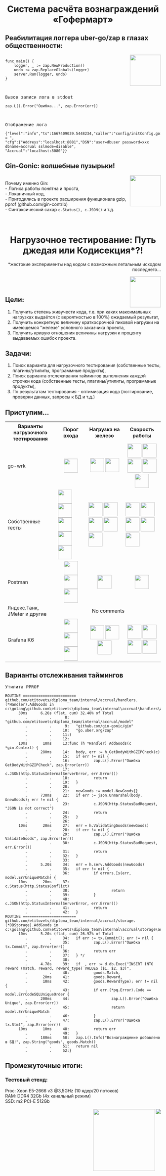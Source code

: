 <h1 align="center">Система расчёта вознаграждений «Гофермарт»</h1>

<h2 align="left">Реабилитация логгера uber-go/zap в глазах общественности:</h2>
<img align="right" src="https://user-images.githubusercontent.com/96039786/199562535-f885679f-661e-4bba-8448-98944d038f00.gif" height="100"/>

<pre><code>
func main() {
	logger, _ := zap.NewProduction()
	undo := zap.ReplaceGlobals(logger)
	server.Run(logger, undo)
}</code></pre>
<br>
<pre>
Вызов записи лога в stdout
<code>
zap.L().Error("Ошибка...", zap.Error(err))
</code></pre>
<br>
<pre>
Отображение лога
<code>
{"level":"info","ts":1667409039.5448234,"caller":"config/initConfig.go:41","msg":"Config = ",
"cfg":{"Address":"localhost:8081","DSN":"user=dbuser password=xxx dbname=accrual sslmode=disable",
"Accrual":"localhost:8080"}}
</code></pre>

<h2 align="left">Gin-Gonic: волшебные пузырьки!</h2>
<img align="right" src="https://user-images.githubusercontent.com/96039786/199564582-a858c0bf-8843-43bc-b08c-44542356f58f.png" height="100"/>
<br>
Почему именно Gin:<br>
- Логика работы понятна и проста,<br>
- Локаничный код,<br>
- Пригодились в проекте расширения функционала gzip, pprof (github.com/gin-contrib)<br>
- Синтаксический сахар <code>c.Status(), c.JSON()</code> и т.д.<br>
<br>
<br>
<h1 align="center">Нагрузочное тестирование: Путь джедая или Кодисекция*?!</h1>
<p align="right">*жестокие эксперименты над кодом с возможным летальным исходом последнего...</p>
<img align="right" src="https://user-images.githubusercontent.com/96039786/199320129-d36fea32-81ce-4277-8050-e080df0a60bb.gif" height="100"/>
<br>
<br>

<h2 align="left">Цели:</h2>

1. Получить степень живучести кода, т.е. при каких максимальных нагрузках выдаётся (с вероятностью в 100%) ожидаемый результат,
2. Получить конкретную величину краткосрочной пиковой нагрузки на имеющемся "железе"  условного заказчика проекта,
3. Получить кривую отношения величины нагрузки к проценту выдаваемых ошибок проекта.

<h2 align="left">Задачи:</h2>

1. Поиск варианта для нагрузочного тестирования (собственные тесты, плагины/утилиты, программные продукты),
2. Поиск варианта отслеживания таймингов выполнения каждой строчки кода (собственные тесты, плагины/утилиты, программные продукты),
3. По результатам тестирования - оптимизация кода (логгирование, проверки данных, запросы к БД и т.д.)  

<h2 align="left">Приступим...</h2>

<table>
  <tr>
    <th>Варианты нагрузочного тестирования</th>
    <th>Порог входа</th>
    <th>Нагрузка на железо</th>
    <th>Скорость работы</th>
  </tr>
  <tr>
    <td>go-wrk</td>
    <td align="center">
      <img height="45" src="https://user-images.githubusercontent.com/96039786/199324062-54ef0e65-b1b3-4f25-adec-e0b54f6abe98.png">
</td>
    <td align="center">
      <img height="45" src="https://user-images.githubusercontent.com/96039786/199324062-54ef0e65-b1b3-4f25-adec-e0b54f6abe98.png">
      <img height="45" src="https://user-images.githubusercontent.com/96039786/199324062-54ef0e65-b1b3-4f25-adec-e0b54f6abe98.png">
    </td>
    <td align="center">
      <img height="45" src="https://user-images.githubusercontent.com/96039786/199324062-54ef0e65-b1b3-4f25-adec-e0b54f6abe98.png">
      <img height="45" src="https://user-images.githubusercontent.com/96039786/199324062-54ef0e65-b1b3-4f25-adec-e0b54f6abe98.png">
      <img height="45" src="https://user-images.githubusercontent.com/96039786/199324062-54ef0e65-b1b3-4f25-adec-e0b54f6abe98.png">
      <img height="45" src="https://user-images.githubusercontent.com/96039786/199324062-54ef0e65-b1b3-4f25-adec-e0b54f6abe98.png">
      <img height="45" src="https://user-images.githubusercontent.com/96039786/199324062-54ef0e65-b1b3-4f25-adec-e0b54f6abe98.png">
    </td>
  </tr>
  <tr>
    <td>Собственные тесты</td>
    <td>
      <img height="45" src="https://user-images.githubusercontent.com/96039786/199324062-54ef0e65-b1b3-4f25-adec-e0b54f6abe98.png">
      <img height="45" src="https://user-images.githubusercontent.com/96039786/199324062-54ef0e65-b1b3-4f25-adec-e0b54f6abe98.png">
      <img height="45" src="https://user-images.githubusercontent.com/96039786/199324062-54ef0e65-b1b3-4f25-adec-e0b54f6abe98.png">
      <img height="45" src="https://user-images.githubusercontent.com/96039786/199324062-54ef0e65-b1b3-4f25-adec-e0b54f6abe98.png">
      <img height="45" src="https://user-images.githubusercontent.com/96039786/199324062-54ef0e65-b1b3-4f25-adec-e0b54f6abe98.png">
</td>
    <td>
      <img height="45" src="https://user-images.githubusercontent.com/96039786/199324062-54ef0e65-b1b3-4f25-adec-e0b54f6abe98.png">
      <img height="45" src="https://user-images.githubusercontent.com/96039786/199324062-54ef0e65-b1b3-4f25-adec-e0b54f6abe98.png">
      <img height="45" src="https://user-images.githubusercontent.com/96039786/199324062-54ef0e65-b1b3-4f25-adec-e0b54f6abe98.png">
      <img height="45" src="https://user-images.githubusercontent.com/96039786/199324062-54ef0e65-b1b3-4f25-adec-e0b54f6abe98.png">
      <img height="45" src="https://user-images.githubusercontent.com/96039786/199324062-54ef0e65-b1b3-4f25-adec-e0b54f6abe98.png">
    </td>
    <td>
      <img height="45" src="https://user-images.githubusercontent.com/96039786/199324062-54ef0e65-b1b3-4f25-adec-e0b54f6abe98.png">
      <img height="45" src="https://user-images.githubusercontent.com/96039786/199324062-54ef0e65-b1b3-4f25-adec-e0b54f6abe98.png">
      <img height="45" src="https://user-images.githubusercontent.com/96039786/199324062-54ef0e65-b1b3-4f25-adec-e0b54f6abe98.png">
      <img height="45" src="https://user-images.githubusercontent.com/96039786/199324062-54ef0e65-b1b3-4f25-adec-e0b54f6abe98.png">
      <img height="45" src="https://user-images.githubusercontent.com/96039786/199324062-54ef0e65-b1b3-4f25-adec-e0b54f6abe98.png">
    </td>
  </tr>
   <tr>
    <td>Postman</td>
    <td align="center">
      <img height="45" src="https://user-images.githubusercontent.com/96039786/199324062-54ef0e65-b1b3-4f25-adec-e0b54f6abe98.png">
      <img height="45" src="https://user-images.githubusercontent.com/96039786/199324062-54ef0e65-b1b3-4f25-adec-e0b54f6abe98.png">
      <img height="45" src="https://user-images.githubusercontent.com/96039786/199324062-54ef0e65-b1b3-4f25-adec-e0b54f6abe98.png">
</td>
    <td align="center">
      <img height="45" src="https://user-images.githubusercontent.com/96039786/199324062-54ef0e65-b1b3-4f25-adec-e0b54f6abe98.png">
     </td>
    <td align="center">
      <img height="45" src="https://user-images.githubusercontent.com/96039786/199324062-54ef0e65-b1b3-4f25-adec-e0b54f6abe98.png">
     </td>
  </tr>
  <tr>
    <td>Яндекс.Танк, JMeter и другие</td>
    <td align="center" colspan="3">
      No comments
     </td>
  </tr>
   <tr>
    <td>Grafana K6</td>
    <td align="center">
      <img height="45" src="https://user-images.githubusercontent.com/96039786/199324062-54ef0e65-b1b3-4f25-adec-e0b54f6abe98.png">
      <img height="45" src="https://user-images.githubusercontent.com/96039786/199324062-54ef0e65-b1b3-4f25-adec-e0b54f6abe98.png">
      <img height="45" src="https://user-images.githubusercontent.com/96039786/199324062-54ef0e65-b1b3-4f25-adec-e0b54f6abe98.png">
</td>
    <td align="center">
      <img height="45" src="https://user-images.githubusercontent.com/96039786/199324062-54ef0e65-b1b3-4f25-adec-e0b54f6abe98.png">
      <img height="45" src="https://user-images.githubusercontent.com/96039786/199324062-54ef0e65-b1b3-4f25-adec-e0b54f6abe98.png">
      <img height="45" src="https://user-images.githubusercontent.com/96039786/199324062-54ef0e65-b1b3-4f25-adec-e0b54f6abe98.png">
    </td>
    <td align="center">
      <img height="45" src="https://user-images.githubusercontent.com/96039786/199324062-54ef0e65-b1b3-4f25-adec-e0b54f6abe98.png">
      <img height="45" src="https://user-images.githubusercontent.com/96039786/199324062-54ef0e65-b1b3-4f25-adec-e0b54f6abe98.png">
      <img height="45" src="https://user-images.githubusercontent.com/96039786/199324062-54ef0e65-b1b3-4f25-adec-e0b54f6abe98.png">
      <img height="45" src="https://user-images.githubusercontent.com/96039786/199324062-54ef0e65-b1b3-4f25-adec-e0b54f6abe98.png">
    </td>
  </tr>
  </table>
<h2 align="left">Варианты отслеживания таймингов</h2>
<pre>
Утилита PPROF
<code>
ROUTINE ======================== github.com/etitovets/diploma_team/internal/accrual/handlers.(*Handler).AddGoods in
c:\golang\github.com\etitovets\diploma_team\internal\accrual\handlers\addgoods.go
      30ms      6.26s (flat, cum) 32.40% of Total
         .          .      8:   "github.com/etitovets/diploma_team/internal/accrual/model"
         .          .      9:   "github.com/gin-gonic/gin"
         .          .     10:   "go.uber.org/zap"
         .          .     11:)
         .          .     12:
      10ms       10ms     13:func (h *Handler) AddGoods(c *gin.Context) {
         .      280ms     14:   body, err := h.GetBodyWithGZIPCheck(c)
         .          .     15:   if err != nil {
         .          .     16:           zap.L().Error("Ошибка GetBodyWithGZIPCheck", zap.Error(err))
         .          .     17:           c.JSON(http.StatusInternalServerError, err.Error())
         .          .     18:           return
         .          .     19:   }
         .          .     20:
         .          .     21:   newGoods := model.NewGoods{}
         .      730ms     22:   if err := json.Unmarshal(body, &newGoods); err != nil {
         .          .     23:           c.JSON(http.StatusBadRequest, "JSON is not correct")
         .          .     24:           return
         .          .     25:   }
         .          .     26:
      10ms       20ms     27:   err = h.ValidatingGoods(newGoods)
         .          .     28:   if err != nil {
         .          .     29:           zap.L().Error("Ошибка ValidateGoods", zap.Error(err))
         .          .     30:           c.JSON(http.StatusBadRequest, err.Error())
         .          .     31:           return
         .          .     32:   }
         .          .     33:
         .      5.20s     34:   err = h.serv.AddGoods(newGoods)
         .          .     35:   if err != nil {
         .          .     36:           if errors.Is(err, model.ErrUniqueMatch) {
      10ms       20ms     37:                   c.Status(http.StatusConflict)
         .          .     38:                   return
         .          .     39:           }
         .          .     40:           c.JSON(http.StatusInternalServerError, err.Error())
         .          .     41:           return
         .          .     42:   }
ROUTINE ======================== github.com/etitovets/diploma_team/internal/accrual/storage.(*DBStorage).AddGoods in
c:\golang\github.com\etitovets\diploma_team\internal\accrual\storage\addgoods.go
      10ms      5.20s (flat, cum) 26.92% of Total
         .          .     34:   if err := tx.Commit(); err != nil {
         .          .     35:           zap.L().Error("Ошибка tx.Commit", zap.Error(err))
         .          .     36:           return err
         .          .     37:   } */
         .          .     38:
         .      4.78s     39:   if _, err := d.db.Exec("INSERT INTO reward (match, reward, reward_type) VALUES ($1, $2, $3)",
         .          .     40:           goods.Match,
         .       20ms     41:           goods.Reward,
         .       10ms     42:           goods.RewardType); err != nil {
         .          .     43:           if err.(*pq.Error).Code == model.ErrCodeSQLUniqueOrder {
         .      200ms     44:                   zap.L().Error("Ошибка Unique", zap.Error(err))
         .          .     45:                   return model.ErrUniqueMatch
         .          .     46:           }
         .          .     47:           zap.L().Error("Ошибка tx.Stmt", zap.Error(err))
      10ms       10ms     48:           return err
         .          .     49:   }
         .      180ms     50:   zap.L().Info("Вознаграждение добавлено в БД!", zap.String("goods", goods.Match))
         .          .     51:   return nil
         .          .     52:}</code></pre>
 <h2 align="left">Промежуточные итоги:</h2>
 <h3 align="left">Тестовый стенд:</h3>
 Proc: Xeon E5-2666 v3 @3,5GHz (10 ядер/20 потоков)<br>
 RAM: DDR4 32Gb (4х канальный режим)<br>
 SSD: m2 PCI-E 512Gb<br>
 <br>
<img align="right" src="https://user-images.githubusercontent.com/96039786/199756704-cb7be933-a47c-4e03-9fe9-c9d08601dadf.png" />


 <img align="right" src="https://user-images.githubusercontent.com/96039786/199574475-0363b2ec-8da8-4b5c-956a-6da14e65a496.gif" height="200"/>
